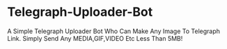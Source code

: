 # Telegraph-Uploader-Bot
A Simple Telegraph Uploader Bot Who Can Make Any Image To Telegraph Link. Simply Send Any MEDIA,GIF,VIDEO Etc Less Than 5MB!
